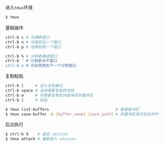 进入`tmux`环境

```bash
$ tmux
```

基础操作

```bash
ctrl-b c # 创建新窗口
ctrl-b n # 切换到后一个窗口
ctrl-b p # 切换到前一个窗口

ctrl-b % # 分割新垂直窗口
ctrl-b " # 分割新水平窗口
ctrl-b o # 光标聚焦到下一个分割窗口
```

复制粘贴

```bash
ctrl-b [     # 进入复制模式
ctrl-b space # 选择需要复制的内容
ctrl-b w     # 将需要复制的内容保存到缓冲区
ctrl-b ]     # 粘贴

$ tmux list-buffers                             # 查看缓冲区
$ tmux save-buffer -b [buffer_name] [save_path] # 将缓冲区保存到文件中
```

后台执行

```bash
$ ctrl-b d    # 退出 session
$ tmux attach # 重新进入 session
```

